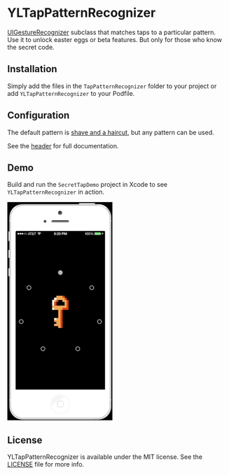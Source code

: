 # YLTapPatternRecognizer

[UIGestureRecognizer](http://developer.apple.com/library/ios/#documentation/uikit/reference/UIGestureRecognizer_Class/Reference/Reference.html) subclass that matches taps to a particular pattern.
Use it to unlock easter eggs or beta features. But only for those who know the secret code.

## Installation

Simply add the files in the `TapPatternRecognizer` folder to your project or add `YLTapPatternRecognizer` to your Podfile.

## Configuration

The default pattern is [shave and a haircut](http://en.wikipedia.org/wiki/Shave_and_a_Haircut), but any pattern can be used.

See the [header](TapPatternRecognizer/YLTapPatternRecognizer.h) for full documentation.

## Demo

Build and run the `SecretTapDemo` project in Xcode to see `YLTapPatternRecognizer` in action.

![demo recording](Demo/secret-tap.gif)

## License

YLTapPatternRecognizer is available under the MIT license. See the [LICENSE](LICENSE) file for more info.
